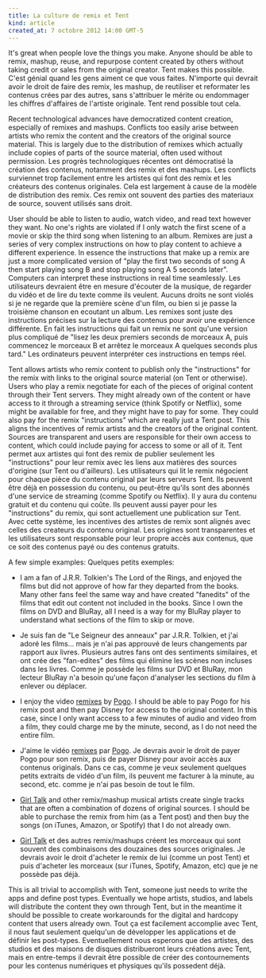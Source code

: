 ```yaml
---
title: La culture de remix et Tent
kind: article
created_at: 7 octobre 2012 14:00 GMT-5
---
```



It's great when people love the things you make. Anyone should be able to remix, mashup, reuse, and repurpose content created by others without taking credit or sales from the original creator. Tent makes this possible. 
C'est génial quand les gens aiment ce que vous faites. N'importe qui devrait avoir le droit de faire des remix, les mashup, de reutiliser et reformater les contenus crées par des autres, sans s'attribuer le mérite ou endommager les chiffres d'affaires de l'artiste originale. Tent rend possible tout cela.

Recent technological advances have democratized content creation, especially of remixes and mashups. Conflicts too easily arise between artists who remix the content and the creators of the original source material. This is largely due to the distribution of remixes which actually include copies of parts of the source material, often used without permission. 
Les progrès technologiques récentes ont démocratisé la création des contenus, notamment des remix et des mashups. Les conflicts surviennet trop facilement entre les artistes qui font des remix et les créateurs des contenus originales. Cela est largement à cause de la modèle de distribution des remix. Ces remix ont souvent des parties des materiaux de source, souvent utilisés sans droit.

User should be able to listen to audio, watch video, and read text however they want. No one's rights are violated if I only watch the first scene of a movie or skip the third song when listening to an album. Remixes are just a series of very complex instructions on how to play content to achieve a different experience. In essence the instructions that make up a remix are just a more complicated version of "play the first two seconds of song A then start playing song B and stop playing song A 5 seconds later". Computers can interpret these instructions in real time seamlessly. 
Les utilisateurs devraient être en mesure d'écouter de la musique, de regarder du vidéo et de lire du texte comme ils veulent. Aucuns droits ne sont violés si je ne regarde que la première scène d'un film, ou bien si je passe la troisième chanson en ecoutant un album. Les remixes sont juste des instructions précises sur la lecture des contenus pour avoir une expérience différente. En fait les instructions qui fait un remix ne sont qu'une version plus compliqué de "lisez les deux premiers seconds de morceaux A, puis commencez le morceaux B et arrêtez le morceaux A quelques seconds plus tard." Les ordinateurs peuvent interpréter ces instructions en temps réel.

Tent allows artists who remix content to publish only the "instructions" for the remix with links to the original source material (on Tent or otherwise). Users who play a remix negotiate for each of the pieces of original content through their Tent servers. They might already own of the content or have access to it through a streaming service (think Spotify or Netflix), some might be available for free, and they might have to pay for some. They could also pay for the remix "instructions" which are really just a Tent post. This aligns the incentives of remix artists and the creators of the original content. Sources are transparent and users are responsible for their own access to content, which could include paying for access to some or all of it. 
Tent permet aux artistes qui font des remix de publier seulement les "instructions" pour leur remix avec les liens aux matières des sources d'origine (sur Tent ou d'ailleurs). Les utilisateurs qui lit le remix négocient pour chaque pièce du contenu original par leurs serveurs Tent. Ils peuvent être déjà en possession du contenu, ou peut-être qu'ils sont des abonnés d'une service de streaming (comme Spotify ou Netflix). Il y aura du contenu gratuit et du contenu qui coûte. Ils peuvent aussi payer pour les "instructions" du remix, qui sont actuellement une publication sur Tent. Avec cette système, les incentives des artistes de remix sont alignés avec celles des createurs du contenu original. Les origines sont transparentes et les utilisateurs sont responsable pour leur propre accès aux contenus, que ce soit des contenus payé ou des contenus gratuits.

A few simple examples:
Quelques petits exemples:

 - I am a fan of J.R.R. Tolkien's The Lord of the Rings, and enjoyed the films but did not approve of how far they departed from the books. Many other fans feel the same way and have created "fanedits" of the films that edit out content not included in the books. Since I own the films on DVD and BluRay, all I need is a way for my BluRay player to understand what sections of the film to skip or move. 
 - Je suis fan de "Le Seigneur des anneaux" par J.R.R. Tolkien, et j'ai adoré les films... mais je n'ai pas approuvé de leurs changements par rapport aux livres. Plusieurs autres fans ont des sentiments similaires, et ont crée des "fan-edites" des films qui élimine les scènes non incluses dans les livres. Comme je possède les films sur DVD et BluRay, mon lecteur BluRay n'a besoin qu'une façon d'analyser les sections du film à enlever ou déplacer.

 - I enjoy the video [remixes](https://www.youtube.com/watch?v=qs1bG6BIYlo) by [Pogo](http://pogomix.net/). I should be able to pay Pogo for his remix post and then pay Disney for access to the original content. In this case, since I only want access to a few minutes of audio and video from a film, they could charge me by the minute, second, as I do not need the entire film.
 - J'aime le vidéo [remixes](https://www.youtube.com/watch?v=qs1bG6BIYlo) par [Pogo](http://pogomix.net/). Je devrais avoir le droit de payer Pogo pour son remix, puis de payer Disney pour avoir accès aux contenus originals. Dans ce cas, comme je veux seulement quelques petits extraits de vidéo d'un film, ils peuvent me facturer à la minute, au second, etc. comme je n'ai pas besoin de tout le film.

 - [Girl Talk](https://en.wikipedia.org/wiki/Girl_Talk_%28musician%29) and other remix/mashup musical artists create single tracks that are often a combination of dozens of original sources. I should be able to purchase the remix from him (as a Tent post) and then buy the songs (on iTunes, Amazon, or Spotify) that I do not already own.
 - [Girl Talk](https://en.wikipedia.org/wiki/Girl_Talk_%28musician%29) et des autres remix/mashups créent les morceaux qui sont souvent des combinaisons des douzaines des sources originales. Je devrais avoir le droit d'acheter le remix de lui (comme un post Tent) et puis d'acheter les morceaux (sur iTunes, Spotify, Amazon, etc) que je ne possède pas déjà.
 
This is all trivial to accomplish with Tent, someone just needs to write the apps and define post types. Eventually we hope artists, studios, and labels will distribute the content they own through Tent, but in the meantime it should be possible to create workarounds for the digital and hardcopy content that users already own.
Tout ça est facilement accomplie avec Tent, il nous faut seulement quelqu'un de développer les applications et de définir les post-types. Eventuellement nous esperons que des artistes, des studios et des maisons de disques distribueront leurs créations avec Tent, mais en entre-temps il devrait être possible de créer des contournements pour les contenus numériques et physiques qu'ils possedent déjà.